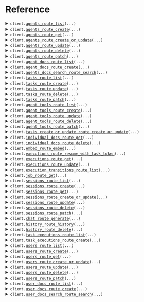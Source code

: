# Reference
<details><summary><code>client.<a href="src/julep/client.py">agents_route_list</a>(...)</code></summary>
<dl>
<dd>

#### 📝 Description

<dl>
<dd>

<dl>
<dd>

List Agents (paginated)
</dd>
</dl>
</dd>
</dl>

#### 🔌 Usage

<dl>
<dd>

<dl>
<dd>

```python
from julep.client import JulepApi

client = JulepApi(
    auth_key="YOUR_AUTH_KEY",
    api_key="YOUR_API_KEY",
)
client.agents_route_list(
    limit=1,
    offset=1,
    sort_by="created_at",
    direction="asc",
    metadata_filter="metadata_filter",
)

```
</dd>
</dl>
</dd>
</dl>

#### ⚙️ Parameters

<dl>
<dd>

<dl>
<dd>

**limit:** `CommonLimit` — Limit the number of items returned
    
</dd>
</dl>

<dl>
<dd>

**offset:** `CommonOffset` — Offset the items returned
    
</dd>
</dl>

<dl>
<dd>

**sort_by:** `AgentsRouteListRequestSortBy` — Sort by a field
    
</dd>
</dl>

<dl>
<dd>

**direction:** `AgentsRouteListRequestDirection` — Sort direction
    
</dd>
</dl>

<dl>
<dd>

**metadata_filter:** `str` — JSON string of object that should be used to filter objects by metadata
    
</dd>
</dl>

<dl>
<dd>

**request_options:** `typing.Optional[RequestOptions]` — Request-specific configuration.
    
</dd>
</dl>
</dd>
</dl>


</dd>
</dl>
</details>

<details><summary><code>client.<a href="src/julep/client.py">agents_route_create</a>(...)</code></summary>
<dl>
<dd>

#### 📝 Description

<dl>
<dd>

<dl>
<dd>

Create a new Agent
</dd>
</dl>
</dd>
</dl>

#### 🔌 Usage

<dl>
<dd>

<dl>
<dd>

```python
from julep.client import JulepApi

client = JulepApi(
    auth_key="YOUR_AUTH_KEY",
    api_key="YOUR_API_KEY",
)
client.agents_route_create(
    name="name",
    about="about",
    model="model",
    instructions="instructions",
)

```
</dd>
</dl>
</dd>
</dl>

#### ⚙️ Parameters

<dl>
<dd>

<dl>
<dd>

**name:** `CommonIdentifierSafeUnicode` — Name of the agent
    
</dd>
</dl>

<dl>
<dd>

**about:** `str` — About the agent
    
</dd>
</dl>

<dl>
<dd>

**model:** `str` — Model name to use (gpt-4-turbo, gemini-nano etc)
    
</dd>
</dl>

<dl>
<dd>

**instructions:** `AgentsCreateAgentRequestInstructions` — Instructions for the agent
    
</dd>
</dl>

<dl>
<dd>

**metadata:** `typing.Optional[typing.Dict[str, typing.Any]]` 
    
</dd>
</dl>

<dl>
<dd>

**default_settings:** `typing.Optional[AgentsCreateAgentRequestDefaultSettings]` — Default settings for all sessions created by this agent
    
</dd>
</dl>

<dl>
<dd>

**request_options:** `typing.Optional[RequestOptions]` — Request-specific configuration.
    
</dd>
</dl>
</dd>
</dl>


</dd>
</dl>
</details>

<details><summary><code>client.<a href="src/julep/client.py">agents_route_get</a>(...)</code></summary>
<dl>
<dd>

#### 📝 Description

<dl>
<dd>

<dl>
<dd>

Get an Agent by id
</dd>
</dl>
</dd>
</dl>

#### 🔌 Usage

<dl>
<dd>

<dl>
<dd>

```python
from julep.client import JulepApi

client = JulepApi(
    auth_key="YOUR_AUTH_KEY",
    api_key="YOUR_API_KEY",
)
client.agents_route_get(
    id="id",
)

```
</dd>
</dl>
</dd>
</dl>

#### ⚙️ Parameters

<dl>
<dd>

<dl>
<dd>

**id:** `CommonUuid` — ID of the resource
    
</dd>
</dl>

<dl>
<dd>

**request_options:** `typing.Optional[RequestOptions]` — Request-specific configuration.
    
</dd>
</dl>
</dd>
</dl>


</dd>
</dl>
</details>

<details><summary><code>client.<a href="src/julep/client.py">agents_route_create_or_update</a>(...)</code></summary>
<dl>
<dd>

#### 📝 Description

<dl>
<dd>

<dl>
<dd>

Create or update an Agent
</dd>
</dl>
</dd>
</dl>

#### 🔌 Usage

<dl>
<dd>

<dl>
<dd>

```python
from julep.client import JulepApi

client = JulepApi(
    auth_key="YOUR_AUTH_KEY",
    api_key="YOUR_API_KEY",
)
client.agents_route_create_or_update(
    id="id",
    name="name",
    about="about",
    model="model",
    instructions="instructions",
)

```
</dd>
</dl>
</dd>
</dl>

#### ⚙️ Parameters

<dl>
<dd>

<dl>
<dd>

**id:** `CommonUuid` 
    
</dd>
</dl>

<dl>
<dd>

**name:** `CommonIdentifierSafeUnicode` — Name of the agent
    
</dd>
</dl>

<dl>
<dd>

**about:** `str` — About the agent
    
</dd>
</dl>

<dl>
<dd>

**model:** `str` — Model name to use (gpt-4-turbo, gemini-nano etc)
    
</dd>
</dl>

<dl>
<dd>

**instructions:** `AgentsUpdateAgentRequestInstructions` — Instructions for the agent
    
</dd>
</dl>

<dl>
<dd>

**metadata:** `typing.Optional[typing.Dict[str, typing.Any]]` 
    
</dd>
</dl>

<dl>
<dd>

**default_settings:** `typing.Optional[AgentsUpdateAgentRequestDefaultSettings]` — Default settings for all sessions created by this agent
    
</dd>
</dl>

<dl>
<dd>

**request_options:** `typing.Optional[RequestOptions]` — Request-specific configuration.
    
</dd>
</dl>
</dd>
</dl>


</dd>
</dl>
</details>

<details><summary><code>client.<a href="src/julep/client.py">agents_route_update</a>(...)</code></summary>
<dl>
<dd>

#### 📝 Description

<dl>
<dd>

<dl>
<dd>

Update an existing Agent by id (overwrites existing values; use PATCH for merging instead)
</dd>
</dl>
</dd>
</dl>

#### 🔌 Usage

<dl>
<dd>

<dl>
<dd>

```python
from julep.client import JulepApi

client = JulepApi(
    auth_key="YOUR_AUTH_KEY",
    api_key="YOUR_API_KEY",
)
client.agents_route_update(
    id="id",
    name="name",
    about="about",
    model="model",
    instructions="instructions",
)

```
</dd>
</dl>
</dd>
</dl>

#### ⚙️ Parameters

<dl>
<dd>

<dl>
<dd>

**id:** `CommonUuid` — ID of the resource
    
</dd>
</dl>

<dl>
<dd>

**name:** `CommonIdentifierSafeUnicode` — Name of the agent
    
</dd>
</dl>

<dl>
<dd>

**about:** `str` — About the agent
    
</dd>
</dl>

<dl>
<dd>

**model:** `str` — Model name to use (gpt-4-turbo, gemini-nano etc)
    
</dd>
</dl>

<dl>
<dd>

**instructions:** `AgentsUpdateAgentRequestInstructions` — Instructions for the agent
    
</dd>
</dl>

<dl>
<dd>

**metadata:** `typing.Optional[typing.Dict[str, typing.Any]]` 
    
</dd>
</dl>

<dl>
<dd>

**default_settings:** `typing.Optional[AgentsUpdateAgentRequestDefaultSettings]` — Default settings for all sessions created by this agent
    
</dd>
</dl>

<dl>
<dd>

**request_options:** `typing.Optional[RequestOptions]` — Request-specific configuration.
    
</dd>
</dl>
</dd>
</dl>


</dd>
</dl>
</details>

<details><summary><code>client.<a href="src/julep/client.py">agents_route_delete</a>(...)</code></summary>
<dl>
<dd>

#### 📝 Description

<dl>
<dd>

<dl>
<dd>

Delete Agent by id
</dd>
</dl>
</dd>
</dl>

#### 🔌 Usage

<dl>
<dd>

<dl>
<dd>

```python
from julep.client import JulepApi

client = JulepApi(
    auth_key="YOUR_AUTH_KEY",
    api_key="YOUR_API_KEY",
)
client.agents_route_delete(
    id="id",
)

```
</dd>
</dl>
</dd>
</dl>

#### ⚙️ Parameters

<dl>
<dd>

<dl>
<dd>

**id:** `CommonUuid` — ID of the resource
    
</dd>
</dl>

<dl>
<dd>

**request_options:** `typing.Optional[RequestOptions]` — Request-specific configuration.
    
</dd>
</dl>
</dd>
</dl>


</dd>
</dl>
</details>

<details><summary><code>client.<a href="src/julep/client.py">agents_route_patch</a>(...)</code></summary>
<dl>
<dd>

#### 📝 Description

<dl>
<dd>

<dl>
<dd>

Update an existing Agent by id (merges with existing values)
</dd>
</dl>
</dd>
</dl>

#### 🔌 Usage

<dl>
<dd>

<dl>
<dd>

```python
from julep.client import JulepApi

client = JulepApi(
    auth_key="YOUR_AUTH_KEY",
    api_key="YOUR_API_KEY",
)
client.agents_route_patch(
    id="id",
)

```
</dd>
</dl>
</dd>
</dl>

#### ⚙️ Parameters

<dl>
<dd>

<dl>
<dd>

**id:** `CommonUuid` — ID of the resource
    
</dd>
</dl>

<dl>
<dd>

**metadata:** `typing.Optional[typing.Dict[str, typing.Any]]` 
    
</dd>
</dl>

<dl>
<dd>

**name:** `typing.Optional[CommonIdentifierSafeUnicode]` — Name of the agent
    
</dd>
</dl>

<dl>
<dd>

**about:** `typing.Optional[str]` — About the agent
    
</dd>
</dl>

<dl>
<dd>

**model:** `typing.Optional[str]` — Model name to use (gpt-4-turbo, gemini-nano etc)
    
</dd>
</dl>

<dl>
<dd>

**instructions:** `typing.Optional[AgentsPatchAgentRequestInstructions]` — Instructions for the agent
    
</dd>
</dl>

<dl>
<dd>

**default_settings:** `typing.Optional[AgentsPatchAgentRequestDefaultSettings]` — Default settings for all sessions created by this agent
    
</dd>
</dl>

<dl>
<dd>

**request_options:** `typing.Optional[RequestOptions]` — Request-specific configuration.
    
</dd>
</dl>
</dd>
</dl>


</dd>
</dl>
</details>

<details><summary><code>client.<a href="src/julep/client.py">agent_docs_route_list</a>(...)</code></summary>
<dl>
<dd>

#### 📝 Description

<dl>
<dd>

<dl>
<dd>

List Docs owned by an Agent
</dd>
</dl>
</dd>
</dl>

#### 🔌 Usage

<dl>
<dd>

<dl>
<dd>

```python
from julep.client import JulepApi

client = JulepApi(
    auth_key="YOUR_AUTH_KEY",
    api_key="YOUR_API_KEY",
)
client.agent_docs_route_list(
    id="id",
    limit=1,
    offset=1,
    sort_by="created_at",
    direction="asc",
    metadata_filter="metadata_filter",
)

```
</dd>
</dl>
</dd>
</dl>

#### ⚙️ Parameters

<dl>
<dd>

<dl>
<dd>

**id:** `CommonUuid` — ID of parent
    
</dd>
</dl>

<dl>
<dd>

**limit:** `CommonLimit` — Limit the number of items returned
    
</dd>
</dl>

<dl>
<dd>

**offset:** `CommonOffset` — Offset the items returned
    
</dd>
</dl>

<dl>
<dd>

**sort_by:** `AgentDocsRouteListRequestSortBy` — Sort by a field
    
</dd>
</dl>

<dl>
<dd>

**direction:** `AgentDocsRouteListRequestDirection` — Sort direction
    
</dd>
</dl>

<dl>
<dd>

**metadata_filter:** `str` — JSON string of object that should be used to filter objects by metadata
    
</dd>
</dl>

<dl>
<dd>

**request_options:** `typing.Optional[RequestOptions]` — Request-specific configuration.
    
</dd>
</dl>
</dd>
</dl>


</dd>
</dl>
</details>

<details><summary><code>client.<a href="src/julep/client.py">agent_docs_route_create</a>(...)</code></summary>
<dl>
<dd>

#### 📝 Description

<dl>
<dd>

<dl>
<dd>

Create a Doc for this Agent
</dd>
</dl>
</dd>
</dl>

#### 🔌 Usage

<dl>
<dd>

<dl>
<dd>

```python
from julep.client import JulepApi

client = JulepApi(
    auth_key="YOUR_AUTH_KEY",
    api_key="YOUR_API_KEY",
)
client.agent_docs_route_create(
    id="id",
    title="title",
    content="content",
)

```
</dd>
</dl>
</dd>
</dl>

#### ⚙️ Parameters

<dl>
<dd>

<dl>
<dd>

**id:** `CommonUuid` — ID of parent resource
    
</dd>
</dl>

<dl>
<dd>

**title:** `CommonIdentifierSafeUnicode` — Title describing what this document contains
    
</dd>
</dl>

<dl>
<dd>

**content:** `DocsCreateDocRequestContent` — Contents of the document
    
</dd>
</dl>

<dl>
<dd>

**metadata:** `typing.Optional[typing.Dict[str, typing.Any]]` 
    
</dd>
</dl>

<dl>
<dd>

**request_options:** `typing.Optional[RequestOptions]` — Request-specific configuration.
    
</dd>
</dl>
</dd>
</dl>


</dd>
</dl>
</details>

<details><summary><code>client.<a href="src/julep/client.py">agents_docs_search_route_search</a>(...)</code></summary>
<dl>
<dd>

#### 📝 Description

<dl>
<dd>

<dl>
<dd>

Search Docs owned by an Agent
</dd>
</dl>
</dd>
</dl>

#### 🔌 Usage

<dl>
<dd>

<dl>
<dd>

```python
from julep import DocsVectorDocSearchRequest
from julep.client import JulepApi

client = JulepApi(
    auth_key="YOUR_AUTH_KEY",
    api_key="YOUR_API_KEY",
)
client.agents_docs_search_route_search(
    id="id",
    body=DocsVectorDocSearchRequest(
        limit=1,
        confidence=1.1,
        vector=[1.1],
    ),
)

```
</dd>
</dl>
</dd>
</dl>

#### ⚙️ Parameters

<dl>
<dd>

<dl>
<dd>

**id:** `CommonUuid` — ID of the parent
    
</dd>
</dl>

<dl>
<dd>

**body:** `AgentsDocsSearchRouteSearchRequestBody` 
    
</dd>
</dl>

<dl>
<dd>

**request_options:** `typing.Optional[RequestOptions]` — Request-specific configuration.
    
</dd>
</dl>
</dd>
</dl>


</dd>
</dl>
</details>

<details><summary><code>client.<a href="src/julep/client.py">tasks_route_list</a>(...)</code></summary>
<dl>
<dd>

#### 📝 Description

<dl>
<dd>

<dl>
<dd>

List tasks (paginated)
</dd>
</dl>
</dd>
</dl>

#### 🔌 Usage

<dl>
<dd>

<dl>
<dd>

```python
from julep.client import JulepApi

client = JulepApi(
    auth_key="YOUR_AUTH_KEY",
    api_key="YOUR_API_KEY",
)
client.tasks_route_list(
    id="id",
    limit=1,
    offset=1,
    sort_by="created_at",
    direction="asc",
    metadata_filter="metadata_filter",
)

```
</dd>
</dl>
</dd>
</dl>

#### ⚙️ Parameters

<dl>
<dd>

<dl>
<dd>

**id:** `CommonUuid` — ID of parent
    
</dd>
</dl>

<dl>
<dd>

**limit:** `CommonLimit` — Limit the number of items returned
    
</dd>
</dl>

<dl>
<dd>

**offset:** `CommonOffset` — Offset the items returned
    
</dd>
</dl>

<dl>
<dd>

**sort_by:** `TasksRouteListRequestSortBy` — Sort by a field
    
</dd>
</dl>

<dl>
<dd>

**direction:** `TasksRouteListRequestDirection` — Sort direction
    
</dd>
</dl>

<dl>
<dd>

**metadata_filter:** `str` — JSON string of object that should be used to filter objects by metadata
    
</dd>
</dl>

<dl>
<dd>

**request_options:** `typing.Optional[RequestOptions]` — Request-specific configuration.
    
</dd>
</dl>
</dd>
</dl>


</dd>
</dl>
</details>

<details><summary><code>client.<a href="src/julep/client.py">tasks_route_create</a>(...)</code></summary>
<dl>
<dd>

#### 📝 Description

<dl>
<dd>

<dl>
<dd>

Create a new task
</dd>
</dl>
</dd>
</dl>

#### 🔌 Usage

<dl>
<dd>

<dl>
<dd>

```python
from julep import TasksTaskTool
from julep.client import JulepApi

client = JulepApi(
    auth_key="YOUR_AUTH_KEY",
    api_key="YOUR_API_KEY",
)
client.tasks_route_create(
    id="id",
    name="name",
    description="description",
    main=[],
    tools=[
        TasksTaskTool(
            type="function",
            name="name",
        )
    ],
    inherit_tools=True,
)

```
</dd>
</dl>
</dd>
</dl>

#### ⚙️ Parameters

<dl>
<dd>

<dl>
<dd>

**id:** `CommonUuid` — ID of parent resource
    
</dd>
</dl>

<dl>
<dd>

**name:** `str` 
    
</dd>
</dl>

<dl>
<dd>

**description:** `str` 
    
</dd>
</dl>

<dl>
<dd>

**main:** `typing.Sequence[TasksCreateTaskRequestMainItem]` — The entrypoint of the task.
    
</dd>
</dl>

<dl>
<dd>

**tools:** `typing.Sequence[TasksTaskTool]` — Tools defined specifically for this task not included in the Agent itself.
    
</dd>
</dl>

<dl>
<dd>

**inherit_tools:** `bool` — Whether to inherit tools from the parent agent or not. Defaults to true.
    
</dd>
</dl>

<dl>
<dd>

**input_schema:** `typing.Optional[typing.Dict[str, typing.Any]]` — The schema for the input to the task. `null` means all inputs are valid.
    
</dd>
</dl>

<dl>
<dd>

**metadata:** `typing.Optional[typing.Dict[str, typing.Any]]` 
    
</dd>
</dl>

<dl>
<dd>

**request_options:** `typing.Optional[RequestOptions]` — Request-specific configuration.
    
</dd>
</dl>
</dd>
</dl>


</dd>
</dl>
</details>

<details><summary><code>client.<a href="src/julep/client.py">tasks_route_update</a>(...)</code></summary>
<dl>
<dd>

#### 📝 Description

<dl>
<dd>

<dl>
<dd>

Update an existing task (overwrite existing values)
</dd>
</dl>
</dd>
</dl>

#### 🔌 Usage

<dl>
<dd>

<dl>
<dd>

```python
from julep import TasksTaskTool
from julep.client import JulepApi

client = JulepApi(
    auth_key="YOUR_AUTH_KEY",
    api_key="YOUR_API_KEY",
)
client.tasks_route_update(
    id="id",
    child_id="child_id",
    description="description",
    main=[],
    tools=[
        TasksTaskTool(
            type="function",
            name="name",
        )
    ],
    inherit_tools=True,
)

```
</dd>
</dl>
</dd>
</dl>

#### ⚙️ Parameters

<dl>
<dd>

<dl>
<dd>

**id:** `CommonUuid` — ID of parent resource
    
</dd>
</dl>

<dl>
<dd>

**child_id:** `CommonUuid` — ID of the resource to be updated
    
</dd>
</dl>

<dl>
<dd>

**description:** `str` 
    
</dd>
</dl>

<dl>
<dd>

**main:** `typing.Sequence[TasksUpdateTaskRequestMainItem]` — The entrypoint of the task.
    
</dd>
</dl>

<dl>
<dd>

**tools:** `typing.Sequence[TasksTaskTool]` — Tools defined specifically for this task not included in the Agent itself.
    
</dd>
</dl>

<dl>
<dd>

**inherit_tools:** `bool` — Whether to inherit tools from the parent agent or not. Defaults to true.
    
</dd>
</dl>

<dl>
<dd>

**input_schema:** `typing.Optional[typing.Dict[str, typing.Any]]` — The schema for the input to the task. `null` means all inputs are valid.
    
</dd>
</dl>

<dl>
<dd>

**metadata:** `typing.Optional[typing.Dict[str, typing.Any]]` 
    
</dd>
</dl>

<dl>
<dd>

**request_options:** `typing.Optional[RequestOptions]` — Request-specific configuration.
    
</dd>
</dl>
</dd>
</dl>


</dd>
</dl>
</details>

<details><summary><code>client.<a href="src/julep/client.py">tasks_route_delete</a>(...)</code></summary>
<dl>
<dd>

#### 📝 Description

<dl>
<dd>

<dl>
<dd>

Delete a task by its id
</dd>
</dl>
</dd>
</dl>

#### 🔌 Usage

<dl>
<dd>

<dl>
<dd>

```python
from julep.client import JulepApi

client = JulepApi(
    auth_key="YOUR_AUTH_KEY",
    api_key="YOUR_API_KEY",
)
client.tasks_route_delete(
    id="id",
    child_id="child_id",
)

```
</dd>
</dl>
</dd>
</dl>

#### ⚙️ Parameters

<dl>
<dd>

<dl>
<dd>

**id:** `CommonUuid` — ID of parent resource
    
</dd>
</dl>

<dl>
<dd>

**child_id:** `CommonUuid` — ID of the resource to be deleted
    
</dd>
</dl>

<dl>
<dd>

**request_options:** `typing.Optional[RequestOptions]` — Request-specific configuration.
    
</dd>
</dl>
</dd>
</dl>


</dd>
</dl>
</details>

<details><summary><code>client.<a href="src/julep/client.py">tasks_route_patch</a>(...)</code></summary>
<dl>
<dd>

#### 📝 Description

<dl>
<dd>

<dl>
<dd>

Update an existing task (merges with existing values)
</dd>
</dl>
</dd>
</dl>

#### 🔌 Usage

<dl>
<dd>

<dl>
<dd>

```python
from julep.client import JulepApi

client = JulepApi(
    auth_key="YOUR_AUTH_KEY",
    api_key="YOUR_API_KEY",
)
client.tasks_route_patch(
    id="id",
    child_id="child_id",
)

```
</dd>
</dl>
</dd>
</dl>

#### ⚙️ Parameters

<dl>
<dd>

<dl>
<dd>

**id:** `CommonUuid` — ID of parent resource
    
</dd>
</dl>

<dl>
<dd>

**child_id:** `CommonUuid` — ID of the resource to be patched
    
</dd>
</dl>

<dl>
<dd>

**description:** `typing.Optional[str]` 
    
</dd>
</dl>

<dl>
<dd>

**main:** `typing.Optional[typing.Sequence[TasksPatchTaskRequestMainItem]]` — The entrypoint of the task.
    
</dd>
</dl>

<dl>
<dd>

**input_schema:** `typing.Optional[typing.Dict[str, typing.Any]]` — The schema for the input to the task. `null` means all inputs are valid.
    
</dd>
</dl>

<dl>
<dd>

**tools:** `typing.Optional[typing.Sequence[TasksTaskTool]]` — Tools defined specifically for this task not included in the Agent itself.
    
</dd>
</dl>

<dl>
<dd>

**inherit_tools:** `typing.Optional[bool]` — Whether to inherit tools from the parent agent or not. Defaults to true.
    
</dd>
</dl>

<dl>
<dd>

**metadata:** `typing.Optional[typing.Dict[str, typing.Any]]` 
    
</dd>
</dl>

<dl>
<dd>

**request_options:** `typing.Optional[RequestOptions]` — Request-specific configuration.
    
</dd>
</dl>
</dd>
</dl>


</dd>
</dl>
</details>

<details><summary><code>client.<a href="src/julep/client.py">agent_tools_route_list</a>(...)</code></summary>
<dl>
<dd>

#### 📝 Description

<dl>
<dd>

<dl>
<dd>

List tools of the given agent
</dd>
</dl>
</dd>
</dl>

#### 🔌 Usage

<dl>
<dd>

<dl>
<dd>

```python
from julep.client import JulepApi

client = JulepApi(
    auth_key="YOUR_AUTH_KEY",
    api_key="YOUR_API_KEY",
)
client.agent_tools_route_list(
    id="id",
    limit=1,
    offset=1,
    sort_by="created_at",
    direction="asc",
    metadata_filter="metadata_filter",
)

```
</dd>
</dl>
</dd>
</dl>

#### ⚙️ Parameters

<dl>
<dd>

<dl>
<dd>

**id:** `CommonUuid` — ID of parent
    
</dd>
</dl>

<dl>
<dd>

**limit:** `CommonLimit` — Limit the number of items returned
    
</dd>
</dl>

<dl>
<dd>

**offset:** `CommonOffset` — Offset the items returned
    
</dd>
</dl>

<dl>
<dd>

**sort_by:** `AgentToolsRouteListRequestSortBy` — Sort by a field
    
</dd>
</dl>

<dl>
<dd>

**direction:** `AgentToolsRouteListRequestDirection` — Sort direction
    
</dd>
</dl>

<dl>
<dd>

**metadata_filter:** `str` — JSON string of object that should be used to filter objects by metadata
    
</dd>
</dl>

<dl>
<dd>

**request_options:** `typing.Optional[RequestOptions]` — Request-specific configuration.
    
</dd>
</dl>
</dd>
</dl>


</dd>
</dl>
</details>

<details><summary><code>client.<a href="src/julep/client.py">agent_tools_route_create</a>(...)</code></summary>
<dl>
<dd>

#### 📝 Description

<dl>
<dd>

<dl>
<dd>

Create a new tool for this agent
</dd>
</dl>
</dd>
</dl>

#### 🔌 Usage

<dl>
<dd>

<dl>
<dd>

```python
from julep.client import JulepApi

client = JulepApi(
    auth_key="YOUR_AUTH_KEY",
    api_key="YOUR_API_KEY",
)
client.agent_tools_route_create(
    id="id",
    name="name",
    about="about",
    model="model",
    instructions="instructions",
)

```
</dd>
</dl>
</dd>
</dl>

#### ⚙️ Parameters

<dl>
<dd>

<dl>
<dd>

**id:** `CommonUuid` — ID of parent resource
    
</dd>
</dl>

<dl>
<dd>

**name:** `CommonIdentifierSafeUnicode` — Name of the agent
    
</dd>
</dl>

<dl>
<dd>

**about:** `str` — About the agent
    
</dd>
</dl>

<dl>
<dd>

**model:** `str` — Model name to use (gpt-4-turbo, gemini-nano etc)
    
</dd>
</dl>

<dl>
<dd>

**instructions:** `AgentsCreateAgentRequestInstructions` — Instructions for the agent
    
</dd>
</dl>

<dl>
<dd>

**metadata:** `typing.Optional[typing.Dict[str, typing.Any]]` 
    
</dd>
</dl>

<dl>
<dd>

**default_settings:** `typing.Optional[AgentsCreateAgentRequestDefaultSettings]` — Default settings for all sessions created by this agent
    
</dd>
</dl>

<dl>
<dd>

**request_options:** `typing.Optional[RequestOptions]` — Request-specific configuration.
    
</dd>
</dl>
</dd>
</dl>


</dd>
</dl>
</details>

<details><summary><code>client.<a href="src/julep/client.py">agent_tools_route_update</a>(...)</code></summary>
<dl>
<dd>

#### 📝 Description

<dl>
<dd>

<dl>
<dd>

Update an existing tool (overwrite existing values)
</dd>
</dl>
</dd>
</dl>

#### 🔌 Usage

<dl>
<dd>

<dl>
<dd>

```python
from julep.client import JulepApi

client = JulepApi(
    auth_key="YOUR_AUTH_KEY",
    api_key="YOUR_API_KEY",
)
client.agent_tools_route_update(
    id="id",
    child_id="child_id",
    type="function",
    name="name",
)

```
</dd>
</dl>
</dd>
</dl>

#### ⚙️ Parameters

<dl>
<dd>

<dl>
<dd>

**id:** `CommonUuid` — ID of parent resource
    
</dd>
</dl>

<dl>
<dd>

**child_id:** `CommonUuid` — ID of the resource to be updated
    
</dd>
</dl>

<dl>
<dd>

**type:** `ToolsToolType` — Whether this tool is a `function`, `api_call`, `system` etc. (Only `function` tool supported right now)
    
</dd>
</dl>

<dl>
<dd>

**name:** `CommonValidPythonIdentifier` — Name of the tool (must be unique for this agent and a valid python identifier string )
    
</dd>
</dl>

<dl>
<dd>

**function:** `typing.Optional[ToolsFunctionDef]` 
    
</dd>
</dl>

<dl>
<dd>

**integration:** `typing.Optional[typing.Any]` 
    
</dd>
</dl>

<dl>
<dd>

**system:** `typing.Optional[typing.Any]` 
    
</dd>
</dl>

<dl>
<dd>

**api_call:** `typing.Optional[typing.Any]` 
    
</dd>
</dl>

<dl>
<dd>

**request_options:** `typing.Optional[RequestOptions]` — Request-specific configuration.
    
</dd>
</dl>
</dd>
</dl>


</dd>
</dl>
</details>

<details><summary><code>client.<a href="src/julep/client.py">agent_tools_route_delete</a>(...)</code></summary>
<dl>
<dd>

#### 📝 Description

<dl>
<dd>

<dl>
<dd>

Delete an existing tool by id
</dd>
</dl>
</dd>
</dl>

#### 🔌 Usage

<dl>
<dd>

<dl>
<dd>

```python
from julep.client import JulepApi

client = JulepApi(
    auth_key="YOUR_AUTH_KEY",
    api_key="YOUR_API_KEY",
)
client.agent_tools_route_delete(
    id="id",
    child_id="child_id",
)

```
</dd>
</dl>
</dd>
</dl>

#### ⚙️ Parameters

<dl>
<dd>

<dl>
<dd>

**id:** `CommonUuid` — ID of parent resource
    
</dd>
</dl>

<dl>
<dd>

**child_id:** `CommonUuid` — ID of the resource to be deleted
    
</dd>
</dl>

<dl>
<dd>

**request_options:** `typing.Optional[RequestOptions]` — Request-specific configuration.
    
</dd>
</dl>
</dd>
</dl>


</dd>
</dl>
</details>

<details><summary><code>client.<a href="src/julep/client.py">agent_tools_route_patch</a>(...)</code></summary>
<dl>
<dd>

#### 📝 Description

<dl>
<dd>

<dl>
<dd>

Update an existing tool (merges with existing values)
</dd>
</dl>
</dd>
</dl>

#### 🔌 Usage

<dl>
<dd>

<dl>
<dd>

```python
from julep.client import JulepApi

client = JulepApi(
    auth_key="YOUR_AUTH_KEY",
    api_key="YOUR_API_KEY",
)
client.agent_tools_route_patch(
    id="id",
    child_id="child_id",
)

```
</dd>
</dl>
</dd>
</dl>

#### ⚙️ Parameters

<dl>
<dd>

<dl>
<dd>

**id:** `CommonUuid` — ID of parent resource
    
</dd>
</dl>

<dl>
<dd>

**child_id:** `CommonUuid` — ID of the resource to be patched
    
</dd>
</dl>

<dl>
<dd>

**type:** `typing.Optional[ToolsToolType]` — Whether this tool is a `function`, `api_call`, `system` etc. (Only `function` tool supported right now)
    
</dd>
</dl>

<dl>
<dd>

**name:** `typing.Optional[CommonValidPythonIdentifier]` — Name of the tool (must be unique for this agent and a valid python identifier string )
    
</dd>
</dl>

<dl>
<dd>

**function:** `typing.Optional[ToolsFunctionDefUpdate]` 
    
</dd>
</dl>

<dl>
<dd>

**integration:** `typing.Optional[typing.Any]` 
    
</dd>
</dl>

<dl>
<dd>

**system:** `typing.Optional[typing.Any]` 
    
</dd>
</dl>

<dl>
<dd>

**api_call:** `typing.Optional[typing.Any]` 
    
</dd>
</dl>

<dl>
<dd>

**request_options:** `typing.Optional[RequestOptions]` — Request-specific configuration.
    
</dd>
</dl>
</dd>
</dl>


</dd>
</dl>
</details>

<details><summary><code>client.<a href="src/julep/client.py">tasks_create_or_update_route_create_or_update</a>(...)</code></summary>
<dl>
<dd>

#### 📝 Description

<dl>
<dd>

<dl>
<dd>

Create or update a task
</dd>
</dl>
</dd>
</dl>

#### 🔌 Usage

<dl>
<dd>

<dl>
<dd>

```python
from julep import TasksTaskTool
from julep.client import JulepApi

client = JulepApi(
    auth_key="YOUR_AUTH_KEY",
    api_key="YOUR_API_KEY",
)
client.tasks_create_or_update_route_create_or_update(
    parent_id="parent_id",
    id="id",
    name="name",
    description="description",
    main=[],
    tools=[
        TasksTaskTool(
            type="function",
            name="name",
        )
    ],
    inherit_tools=True,
)

```
</dd>
</dl>
</dd>
</dl>

#### ⚙️ Parameters

<dl>
<dd>

<dl>
<dd>

**parent_id:** `CommonUuid` — ID of parent resource
    
</dd>
</dl>

<dl>
<dd>

**id:** `CommonUuid` 
    
</dd>
</dl>

<dl>
<dd>

**name:** `str` 
    
</dd>
</dl>

<dl>
<dd>

**description:** `str` 
    
</dd>
</dl>

<dl>
<dd>

**main:** `typing.Sequence[TasksCreateTaskRequestMainItem]` — The entrypoint of the task.
    
</dd>
</dl>

<dl>
<dd>

**tools:** `typing.Sequence[TasksTaskTool]` — Tools defined specifically for this task not included in the Agent itself.
    
</dd>
</dl>

<dl>
<dd>

**inherit_tools:** `bool` — Whether to inherit tools from the parent agent or not. Defaults to true.
    
</dd>
</dl>

<dl>
<dd>

**input_schema:** `typing.Optional[typing.Dict[str, typing.Any]]` — The schema for the input to the task. `null` means all inputs are valid.
    
</dd>
</dl>

<dl>
<dd>

**metadata:** `typing.Optional[typing.Dict[str, typing.Any]]` 
    
</dd>
</dl>

<dl>
<dd>

**request_options:** `typing.Optional[RequestOptions]` — Request-specific configuration.
    
</dd>
</dl>
</dd>
</dl>


</dd>
</dl>
</details>

<details><summary><code>client.<a href="src/julep/client.py">individual_docs_route_get</a>(...)</code></summary>
<dl>
<dd>

#### 📝 Description

<dl>
<dd>

<dl>
<dd>

Get Doc by id
</dd>
</dl>
</dd>
</dl>

#### 🔌 Usage

<dl>
<dd>

<dl>
<dd>

```python
from julep.client import JulepApi

client = JulepApi(
    auth_key="YOUR_AUTH_KEY",
    api_key="YOUR_API_KEY",
)
client.individual_docs_route_get(
    id="id",
)

```
</dd>
</dl>
</dd>
</dl>

#### ⚙️ Parameters

<dl>
<dd>

<dl>
<dd>

**id:** `CommonUuid` — ID of the resource
    
</dd>
</dl>

<dl>
<dd>

**request_options:** `typing.Optional[RequestOptions]` — Request-specific configuration.
    
</dd>
</dl>
</dd>
</dl>


</dd>
</dl>
</details>

<details><summary><code>client.<a href="src/julep/client.py">individual_docs_route_delete</a>(...)</code></summary>
<dl>
<dd>

#### 📝 Description

<dl>
<dd>

<dl>
<dd>

Delete an existing Doc by id
</dd>
</dl>
</dd>
</dl>

#### 🔌 Usage

<dl>
<dd>

<dl>
<dd>

```python
from julep.client import JulepApi

client = JulepApi(
    auth_key="YOUR_AUTH_KEY",
    api_key="YOUR_API_KEY",
)
client.individual_docs_route_delete(
    id="id",
)

```
</dd>
</dl>
</dd>
</dl>

#### ⚙️ Parameters

<dl>
<dd>

<dl>
<dd>

**id:** `CommonUuid` — ID of the resource
    
</dd>
</dl>

<dl>
<dd>

**request_options:** `typing.Optional[RequestOptions]` — Request-specific configuration.
    
</dd>
</dl>
</dd>
</dl>


</dd>
</dl>
</details>

<details><summary><code>client.<a href="src/julep/client.py">embed_route_embed</a>(...)</code></summary>
<dl>
<dd>

#### 📝 Description

<dl>
<dd>

<dl>
<dd>

Embed a query for search
</dd>
</dl>
</dd>
</dl>

#### 🔌 Usage

<dl>
<dd>

<dl>
<dd>

```python
from julep import DocsEmbedQueryRequest
from julep.client import JulepApi

client = JulepApi(
    auth_key="YOUR_AUTH_KEY",
    api_key="YOUR_API_KEY",
)
client.embed_route_embed(
    body=DocsEmbedQueryRequest(
        text="text",
    ),
)

```
</dd>
</dl>
</dd>
</dl>

#### ⚙️ Parameters

<dl>
<dd>

<dl>
<dd>

**body:** `DocsEmbedQueryRequest` 
    
</dd>
</dl>

<dl>
<dd>

**request_options:** `typing.Optional[RequestOptions]` — Request-specific configuration.
    
</dd>
</dl>
</dd>
</dl>


</dd>
</dl>
</details>

<details><summary><code>client.<a href="src/julep/client.py">executions_route_resume_with_task_token</a>(...)</code></summary>
<dl>
<dd>

#### 📝 Description

<dl>
<dd>

<dl>
<dd>

Resume an execution with a task token
</dd>
</dl>
</dd>
</dl>

#### 🔌 Usage

<dl>
<dd>

<dl>
<dd>

```python
from julep.client import JulepApi

client = JulepApi(
    auth_key="YOUR_AUTH_KEY",
    api_key="YOUR_API_KEY",
)
client.executions_route_resume_with_task_token(
    task_token="task_token",
)

```
</dd>
</dl>
</dd>
</dl>

#### ⚙️ Parameters

<dl>
<dd>

<dl>
<dd>

**task_token:** `str` — A Task Token is a unique identifier for a specific Task Execution.
    
</dd>
</dl>

<dl>
<dd>

**input:** `typing.Optional[typing.Dict[str, typing.Any]]` — The input to resume the execution with
    
</dd>
</dl>

<dl>
<dd>

**request_options:** `typing.Optional[RequestOptions]` — Request-specific configuration.
    
</dd>
</dl>
</dd>
</dl>


</dd>
</dl>
</details>

<details><summary><code>client.<a href="src/julep/client.py">executions_route_get</a>(...)</code></summary>
<dl>
<dd>

#### 📝 Description

<dl>
<dd>

<dl>
<dd>

Get an Execution by id
</dd>
</dl>
</dd>
</dl>

#### 🔌 Usage

<dl>
<dd>

<dl>
<dd>

```python
from julep.client import JulepApi

client = JulepApi(
    auth_key="YOUR_AUTH_KEY",
    api_key="YOUR_API_KEY",
)
client.executions_route_get(
    id="id",
)

```
</dd>
</dl>
</dd>
</dl>

#### ⚙️ Parameters

<dl>
<dd>

<dl>
<dd>

**id:** `CommonUuid` — ID of the resource
    
</dd>
</dl>

<dl>
<dd>

**request_options:** `typing.Optional[RequestOptions]` — Request-specific configuration.
    
</dd>
</dl>
</dd>
</dl>


</dd>
</dl>
</details>

<details><summary><code>client.<a href="src/julep/client.py">executions_route_update</a>(...)</code></summary>
<dl>
<dd>

#### 📝 Description

<dl>
<dd>

<dl>
<dd>

Update an existing Execution
</dd>
</dl>
</dd>
</dl>

#### 🔌 Usage

<dl>
<dd>

<dl>
<dd>

```python
from julep import ExecutionsUpdateExecutionRequest_Cancelled
from julep.client import JulepApi

client = JulepApi(
    auth_key="YOUR_AUTH_KEY",
    api_key="YOUR_API_KEY",
)
client.executions_route_update(
    id="string",
    request=ExecutionsUpdateExecutionRequest_Cancelled(
        reason="string",
    ),
)

```
</dd>
</dl>
</dd>
</dl>

#### ⚙️ Parameters

<dl>
<dd>

<dl>
<dd>

**id:** `CommonUuid` — ID of the resource
    
</dd>
</dl>

<dl>
<dd>

**request:** `ExecutionsUpdateExecutionRequest` 
    
</dd>
</dl>

<dl>
<dd>

**request_options:** `typing.Optional[RequestOptions]` — Request-specific configuration.
    
</dd>
</dl>
</dd>
</dl>


</dd>
</dl>
</details>

<details><summary><code>client.<a href="src/julep/client.py">execution_transitions_route_list</a>(...)</code></summary>
<dl>
<dd>

#### 📝 Description

<dl>
<dd>

<dl>
<dd>

List the Transitions of an Execution by id
</dd>
</dl>
</dd>
</dl>

#### 🔌 Usage

<dl>
<dd>

<dl>
<dd>

```python
from julep.client import JulepApi

client = JulepApi(
    auth_key="YOUR_AUTH_KEY",
    api_key="YOUR_API_KEY",
)
client.execution_transitions_route_list(
    id="id",
    limit=1,
    offset=1,
    sort_by="created_at",
    direction="asc",
    metadata_filter="metadata_filter",
)

```
</dd>
</dl>
</dd>
</dl>

#### ⚙️ Parameters

<dl>
<dd>

<dl>
<dd>

**id:** `CommonUuid` — ID of parent
    
</dd>
</dl>

<dl>
<dd>

**limit:** `CommonLimit` — Limit the number of items returned
    
</dd>
</dl>

<dl>
<dd>

**offset:** `CommonOffset` — Offset the items returned
    
</dd>
</dl>

<dl>
<dd>

**sort_by:** `ExecutionTransitionsRouteListRequestSortBy` — Sort by a field
    
</dd>
</dl>

<dl>
<dd>

**direction:** `ExecutionTransitionsRouteListRequestDirection` — Sort direction
    
</dd>
</dl>

<dl>
<dd>

**metadata_filter:** `str` — JSON string of object that should be used to filter objects by metadata
    
</dd>
</dl>

<dl>
<dd>

**request_options:** `typing.Optional[RequestOptions]` — Request-specific configuration.
    
</dd>
</dl>
</dd>
</dl>


</dd>
</dl>
</details>

<details><summary><code>client.<a href="src/julep/client.py">job_route_get</a>(...)</code></summary>
<dl>
<dd>

#### 📝 Description

<dl>
<dd>

<dl>
<dd>

Get the status of an existing Job by its id
</dd>
</dl>
</dd>
</dl>

#### 🔌 Usage

<dl>
<dd>

<dl>
<dd>

```python
from julep.client import JulepApi

client = JulepApi(
    auth_key="YOUR_AUTH_KEY",
    api_key="YOUR_API_KEY",
)
client.job_route_get(
    id="id",
)

```
</dd>
</dl>
</dd>
</dl>

#### ⚙️ Parameters

<dl>
<dd>

<dl>
<dd>

**id:** `CommonUuid` — ID of the resource
    
</dd>
</dl>

<dl>
<dd>

**request_options:** `typing.Optional[RequestOptions]` — Request-specific configuration.
    
</dd>
</dl>
</dd>
</dl>


</dd>
</dl>
</details>

<details><summary><code>client.<a href="src/julep/client.py">sessions_route_list</a>(...)</code></summary>
<dl>
<dd>

#### 📝 Description

<dl>
<dd>

<dl>
<dd>

List sessions (paginated)
</dd>
</dl>
</dd>
</dl>

#### 🔌 Usage

<dl>
<dd>

<dl>
<dd>

```python
from julep.client import JulepApi

client = JulepApi(
    auth_key="YOUR_AUTH_KEY",
    api_key="YOUR_API_KEY",
)
client.sessions_route_list(
    limit=1,
    offset=1,
    sort_by="created_at",
    direction="asc",
    metadata_filter="metadata_filter",
)

```
</dd>
</dl>
</dd>
</dl>

#### ⚙️ Parameters

<dl>
<dd>

<dl>
<dd>

**limit:** `CommonLimit` — Limit the number of items returned
    
</dd>
</dl>

<dl>
<dd>

**offset:** `CommonOffset` — Offset the items returned
    
</dd>
</dl>

<dl>
<dd>

**sort_by:** `SessionsRouteListRequestSortBy` — Sort by a field
    
</dd>
</dl>

<dl>
<dd>

**direction:** `SessionsRouteListRequestDirection` — Sort direction
    
</dd>
</dl>

<dl>
<dd>

**metadata_filter:** `str` — JSON string of object that should be used to filter objects by metadata
    
</dd>
</dl>

<dl>
<dd>

**request_options:** `typing.Optional[RequestOptions]` — Request-specific configuration.
    
</dd>
</dl>
</dd>
</dl>


</dd>
</dl>
</details>

<details><summary><code>client.<a href="src/julep/client.py">sessions_route_create</a>(...)</code></summary>
<dl>
<dd>

#### 📝 Description

<dl>
<dd>

<dl>
<dd>

Create a new session
</dd>
</dl>
</dd>
</dl>

#### 🔌 Usage

<dl>
<dd>

<dl>
<dd>

```python
from julep.client import JulepApi

client = JulepApi(
    auth_key="YOUR_AUTH_KEY",
    api_key="YOUR_API_KEY",
)
client.sessions_route_create(
    situation="situation",
    render_templates=True,
)

```
</dd>
</dl>
</dd>
</dl>

#### ⚙️ Parameters

<dl>
<dd>

<dl>
<dd>

**situation:** `str` — A specific situation that sets the background for this session
    
</dd>
</dl>

<dl>
<dd>

**render_templates:** `bool` — Render system and assistant message content as jinja templates
    
</dd>
</dl>

<dl>
<dd>

**user:** `typing.Optional[CommonUuid]` — User ID of user associated with this session
    
</dd>
</dl>

<dl>
<dd>

**users:** `typing.Optional[typing.Sequence[CommonUuid]]` 
    
</dd>
</dl>

<dl>
<dd>

**agent:** `typing.Optional[CommonUuid]` — Agent ID of agent associated with this session
    
</dd>
</dl>

<dl>
<dd>

**agents:** `typing.Optional[typing.Sequence[CommonUuid]]` 
    
</dd>
</dl>

<dl>
<dd>

**token_budget:** `typing.Optional[int]` — Threshold value for the adaptive context functionality
    
</dd>
</dl>

<dl>
<dd>

**context_overflow:** `typing.Optional[SessionsContextOverflowType]` — Action to start on context window overflow
    
</dd>
</dl>

<dl>
<dd>

**metadata:** `typing.Optional[typing.Dict[str, typing.Any]]` 
    
</dd>
</dl>

<dl>
<dd>

**request_options:** `typing.Optional[RequestOptions]` — Request-specific configuration.
    
</dd>
</dl>
</dd>
</dl>


</dd>
</dl>
</details>

<details><summary><code>client.<a href="src/julep/client.py">sessions_route_get</a>(...)</code></summary>
<dl>
<dd>

#### 📝 Description

<dl>
<dd>

<dl>
<dd>

Get a session by id
</dd>
</dl>
</dd>
</dl>

#### 🔌 Usage

<dl>
<dd>

<dl>
<dd>

```python
from julep.client import JulepApi

client = JulepApi(
    auth_key="YOUR_AUTH_KEY",
    api_key="YOUR_API_KEY",
)
client.sessions_route_get(
    id="string",
)

```
</dd>
</dl>
</dd>
</dl>

#### ⚙️ Parameters

<dl>
<dd>

<dl>
<dd>

**id:** `CommonUuid` — ID of the resource
    
</dd>
</dl>

<dl>
<dd>

**request_options:** `typing.Optional[RequestOptions]` — Request-specific configuration.
    
</dd>
</dl>
</dd>
</dl>


</dd>
</dl>
</details>

<details><summary><code>client.<a href="src/julep/client.py">sessions_route_create_or_update</a>(...)</code></summary>
<dl>
<dd>

#### 📝 Description

<dl>
<dd>

<dl>
<dd>

Create or update a session
</dd>
</dl>
</dd>
</dl>

#### 🔌 Usage

<dl>
<dd>

<dl>
<dd>

```python
from julep.client import JulepApi

client = JulepApi(
    auth_key="YOUR_AUTH_KEY",
    api_key="YOUR_API_KEY",
)
client.sessions_route_create_or_update(
    id="id",
    situation="situation",
    render_templates=True,
)

```
</dd>
</dl>
</dd>
</dl>

#### ⚙️ Parameters

<dl>
<dd>

<dl>
<dd>

**id:** `CommonUuid` 
    
</dd>
</dl>

<dl>
<dd>

**situation:** `str` — A specific situation that sets the background for this session
    
</dd>
</dl>

<dl>
<dd>

**render_templates:** `bool` — Render system and assistant message content as jinja templates
    
</dd>
</dl>

<dl>
<dd>

**user:** `typing.Optional[CommonUuid]` — User ID of user associated with this session
    
</dd>
</dl>

<dl>
<dd>

**users:** `typing.Optional[typing.Sequence[CommonUuid]]` 
    
</dd>
</dl>

<dl>
<dd>

**agent:** `typing.Optional[CommonUuid]` — Agent ID of agent associated with this session
    
</dd>
</dl>

<dl>
<dd>

**agents:** `typing.Optional[typing.Sequence[CommonUuid]]` 
    
</dd>
</dl>

<dl>
<dd>

**token_budget:** `typing.Optional[int]` — Threshold value for the adaptive context functionality
    
</dd>
</dl>

<dl>
<dd>

**context_overflow:** `typing.Optional[SessionsContextOverflowType]` — Action to start on context window overflow
    
</dd>
</dl>

<dl>
<dd>

**metadata:** `typing.Optional[typing.Dict[str, typing.Any]]` 
    
</dd>
</dl>

<dl>
<dd>

**request_options:** `typing.Optional[RequestOptions]` — Request-specific configuration.
    
</dd>
</dl>
</dd>
</dl>


</dd>
</dl>
</details>

<details><summary><code>client.<a href="src/julep/client.py">sessions_route_update</a>(...)</code></summary>
<dl>
<dd>

#### 📝 Description

<dl>
<dd>

<dl>
<dd>

Update an existing session by its id (overwrites all existing values)
</dd>
</dl>
</dd>
</dl>

#### 🔌 Usage

<dl>
<dd>

<dl>
<dd>

```python
from julep.client import JulepApi

client = JulepApi(
    auth_key="YOUR_AUTH_KEY",
    api_key="YOUR_API_KEY",
)
client.sessions_route_update(
    id="id",
    situation="situation",
    render_templates=True,
)

```
</dd>
</dl>
</dd>
</dl>

#### ⚙️ Parameters

<dl>
<dd>

<dl>
<dd>

**id:** `CommonUuid` — ID of the resource
    
</dd>
</dl>

<dl>
<dd>

**situation:** `str` — A specific situation that sets the background for this session
    
</dd>
</dl>

<dl>
<dd>

**render_templates:** `bool` — Render system and assistant message content as jinja templates
    
</dd>
</dl>

<dl>
<dd>

**token_budget:** `typing.Optional[int]` — Threshold value for the adaptive context functionality
    
</dd>
</dl>

<dl>
<dd>

**context_overflow:** `typing.Optional[SessionsContextOverflowType]` — Action to start on context window overflow
    
</dd>
</dl>

<dl>
<dd>

**metadata:** `typing.Optional[typing.Dict[str, typing.Any]]` 
    
</dd>
</dl>

<dl>
<dd>

**request_options:** `typing.Optional[RequestOptions]` — Request-specific configuration.
    
</dd>
</dl>
</dd>
</dl>


</dd>
</dl>
</details>

<details><summary><code>client.<a href="src/julep/client.py">sessions_route_delete</a>(...)</code></summary>
<dl>
<dd>

#### 📝 Description

<dl>
<dd>

<dl>
<dd>

Delete a session by its id
</dd>
</dl>
</dd>
</dl>

#### 🔌 Usage

<dl>
<dd>

<dl>
<dd>

```python
from julep.client import JulepApi

client = JulepApi(
    auth_key="YOUR_AUTH_KEY",
    api_key="YOUR_API_KEY",
)
client.sessions_route_delete(
    id="id",
)

```
</dd>
</dl>
</dd>
</dl>

#### ⚙️ Parameters

<dl>
<dd>

<dl>
<dd>

**id:** `CommonUuid` — ID of the resource
    
</dd>
</dl>

<dl>
<dd>

**request_options:** `typing.Optional[RequestOptions]` — Request-specific configuration.
    
</dd>
</dl>
</dd>
</dl>


</dd>
</dl>
</details>

<details><summary><code>client.<a href="src/julep/client.py">sessions_route_patch</a>(...)</code></summary>
<dl>
<dd>

#### 📝 Description

<dl>
<dd>

<dl>
<dd>

Update an existing session by its id (merges with existing values)
</dd>
</dl>
</dd>
</dl>

#### 🔌 Usage

<dl>
<dd>

<dl>
<dd>

```python
from julep.client import JulepApi

client = JulepApi(
    auth_key="YOUR_AUTH_KEY",
    api_key="YOUR_API_KEY",
)
client.sessions_route_patch(
    id="id",
)

```
</dd>
</dl>
</dd>
</dl>

#### ⚙️ Parameters

<dl>
<dd>

<dl>
<dd>

**id:** `CommonUuid` — ID of the resource
    
</dd>
</dl>

<dl>
<dd>

**situation:** `typing.Optional[str]` — A specific situation that sets the background for this session
    
</dd>
</dl>

<dl>
<dd>

**render_templates:** `typing.Optional[bool]` — Render system and assistant message content as jinja templates
    
</dd>
</dl>

<dl>
<dd>

**token_budget:** `typing.Optional[int]` — Threshold value for the adaptive context functionality
    
</dd>
</dl>

<dl>
<dd>

**context_overflow:** `typing.Optional[SessionsContextOverflowType]` — Action to start on context window overflow
    
</dd>
</dl>

<dl>
<dd>

**metadata:** `typing.Optional[typing.Dict[str, typing.Any]]` 
    
</dd>
</dl>

<dl>
<dd>

**request_options:** `typing.Optional[RequestOptions]` — Request-specific configuration.
    
</dd>
</dl>
</dd>
</dl>


</dd>
</dl>
</details>

<details><summary><code>client.<a href="src/julep/client.py">chat_route_generate</a>(...)</code></summary>
<dl>
<dd>

#### 📝 Description

<dl>
<dd>

<dl>
<dd>

Generate a response from the model
</dd>
</dl>
</dd>
</dl>

#### 🔌 Usage

<dl>
<dd>

<dl>
<dd>

```python
from julep import ChatRouteGenerateRequestPreset, EntriesInputChatMlMessage
from julep.client import JulepApi

client = JulepApi(
    auth_key="YOUR_AUTH_KEY",
    api_key="YOUR_API_KEY",
)
client.chat_route_generate(
    id="id",
    request=ChatRouteGenerateRequestPreset(
        messages=[
            EntriesInputChatMlMessage(
                role="user",
                content="content",
            )
        ],
        recall=True,
        remember=True,
        save=True,
        stream=True,
    ),
)

```
</dd>
</dl>
</dd>
</dl>

#### ⚙️ Parameters

<dl>
<dd>

<dl>
<dd>

**id:** `CommonUuid` — The session ID
    
</dd>
</dl>

<dl>
<dd>

**request:** `ChatRouteGenerateRequest` 
    
</dd>
</dl>

<dl>
<dd>

**request_options:** `typing.Optional[RequestOptions]` — Request-specific configuration.
    
</dd>
</dl>
</dd>
</dl>


</dd>
</dl>
</details>

<details><summary><code>client.<a href="src/julep/client.py">history_route_history</a>(...)</code></summary>
<dl>
<dd>

#### 📝 Description

<dl>
<dd>

<dl>
<dd>

Get history of a Session
</dd>
</dl>
</dd>
</dl>

#### 🔌 Usage

<dl>
<dd>

<dl>
<dd>

```python
from julep.client import JulepApi

client = JulepApi(
    auth_key="YOUR_AUTH_KEY",
    api_key="YOUR_API_KEY",
)
client.history_route_history(
    id="id",
)

```
</dd>
</dl>
</dd>
</dl>

#### ⚙️ Parameters

<dl>
<dd>

<dl>
<dd>

**id:** `CommonUuid` — ID of parent
    
</dd>
</dl>

<dl>
<dd>

**request_options:** `typing.Optional[RequestOptions]` — Request-specific configuration.
    
</dd>
</dl>
</dd>
</dl>


</dd>
</dl>
</details>

<details><summary><code>client.<a href="src/julep/client.py">history_route_delete</a>(...)</code></summary>
<dl>
<dd>

#### 📝 Description

<dl>
<dd>

<dl>
<dd>

Clear the history of a Session (resets the Session)
</dd>
</dl>
</dd>
</dl>

#### 🔌 Usage

<dl>
<dd>

<dl>
<dd>

```python
from julep.client import JulepApi

client = JulepApi(
    auth_key="YOUR_AUTH_KEY",
    api_key="YOUR_API_KEY",
)
client.history_route_delete(
    id="id",
)

```
</dd>
</dl>
</dd>
</dl>

#### ⚙️ Parameters

<dl>
<dd>

<dl>
<dd>

**id:** `CommonUuid` — ID of the resource
    
</dd>
</dl>

<dl>
<dd>

**request_options:** `typing.Optional[RequestOptions]` — Request-specific configuration.
    
</dd>
</dl>
</dd>
</dl>


</dd>
</dl>
</details>

<details><summary><code>client.<a href="src/julep/client.py">task_executions_route_list</a>(...)</code></summary>
<dl>
<dd>

#### 📝 Description

<dl>
<dd>

<dl>
<dd>

List executions of the given task
</dd>
</dl>
</dd>
</dl>

#### 🔌 Usage

<dl>
<dd>

<dl>
<dd>

```python
from julep.client import JulepApi

client = JulepApi(
    auth_key="YOUR_AUTH_KEY",
    api_key="YOUR_API_KEY",
)
client.task_executions_route_list(
    id="id",
    limit=1,
    offset=1,
    sort_by="created_at",
    direction="asc",
    metadata_filter="metadata_filter",
)

```
</dd>
</dl>
</dd>
</dl>

#### ⚙️ Parameters

<dl>
<dd>

<dl>
<dd>

**id:** `CommonUuid` — ID of parent
    
</dd>
</dl>

<dl>
<dd>

**limit:** `CommonLimit` — Limit the number of items returned
    
</dd>
</dl>

<dl>
<dd>

**offset:** `CommonOffset` — Offset the items returned
    
</dd>
</dl>

<dl>
<dd>

**sort_by:** `TaskExecutionsRouteListRequestSortBy` — Sort by a field
    
</dd>
</dl>

<dl>
<dd>

**direction:** `TaskExecutionsRouteListRequestDirection` — Sort direction
    
</dd>
</dl>

<dl>
<dd>

**metadata_filter:** `str` — JSON string of object that should be used to filter objects by metadata
    
</dd>
</dl>

<dl>
<dd>

**request_options:** `typing.Optional[RequestOptions]` — Request-specific configuration.
    
</dd>
</dl>
</dd>
</dl>


</dd>
</dl>
</details>

<details><summary><code>client.<a href="src/julep/client.py">task_executions_route_create</a>(...)</code></summary>
<dl>
<dd>

#### 📝 Description

<dl>
<dd>

<dl>
<dd>

Create an execution for the given task
</dd>
</dl>
</dd>
</dl>

#### 🔌 Usage

<dl>
<dd>

<dl>
<dd>

```python
from julep.client import JulepApi

client = JulepApi(
    auth_key="YOUR_AUTH_KEY",
    api_key="YOUR_API_KEY",
)
client.task_executions_route_create(
    id="id",
    input={"key": "value"},
)

```
</dd>
</dl>
</dd>
</dl>

#### ⚙️ Parameters

<dl>
<dd>

<dl>
<dd>

**id:** `CommonUuid` — ID of parent resource
    
</dd>
</dl>

<dl>
<dd>

**input:** `typing.Dict[str, typing.Any]` — The input to the execution
    
</dd>
</dl>

<dl>
<dd>

**metadata:** `typing.Optional[typing.Dict[str, typing.Any]]` 
    
</dd>
</dl>

<dl>
<dd>

**request_options:** `typing.Optional[RequestOptions]` — Request-specific configuration.
    
</dd>
</dl>
</dd>
</dl>


</dd>
</dl>
</details>

<details><summary><code>client.<a href="src/julep/client.py">users_route_list</a>(...)</code></summary>
<dl>
<dd>

#### 📝 Description

<dl>
<dd>

<dl>
<dd>

List users (paginated)
</dd>
</dl>
</dd>
</dl>

#### 🔌 Usage

<dl>
<dd>

<dl>
<dd>

```python
from julep.client import JulepApi

client = JulepApi(
    auth_key="YOUR_AUTH_KEY",
    api_key="YOUR_API_KEY",
)
client.users_route_list(
    limit=1,
    offset=1,
    sort_by="created_at",
    direction="asc",
    metadata_filter="metadata_filter",
)

```
</dd>
</dl>
</dd>
</dl>

#### ⚙️ Parameters

<dl>
<dd>

<dl>
<dd>

**limit:** `CommonLimit` — Limit the number of items returned
    
</dd>
</dl>

<dl>
<dd>

**offset:** `CommonOffset` — Offset the items returned
    
</dd>
</dl>

<dl>
<dd>

**sort_by:** `UsersRouteListRequestSortBy` — Sort by a field
    
</dd>
</dl>

<dl>
<dd>

**direction:** `UsersRouteListRequestDirection` — Sort direction
    
</dd>
</dl>

<dl>
<dd>

**metadata_filter:** `str` — JSON string of object that should be used to filter objects by metadata
    
</dd>
</dl>

<dl>
<dd>

**request_options:** `typing.Optional[RequestOptions]` — Request-specific configuration.
    
</dd>
</dl>
</dd>
</dl>


</dd>
</dl>
</details>

<details><summary><code>client.<a href="src/julep/client.py">users_route_create</a>(...)</code></summary>
<dl>
<dd>

#### 📝 Description

<dl>
<dd>

<dl>
<dd>

Create a new user
</dd>
</dl>
</dd>
</dl>

#### 🔌 Usage

<dl>
<dd>

<dl>
<dd>

```python
from julep.client import JulepApi

client = JulepApi(
    auth_key="YOUR_AUTH_KEY",
    api_key="YOUR_API_KEY",
)
client.users_route_create(
    name="name",
    about="about",
)

```
</dd>
</dl>
</dd>
</dl>

#### ⚙️ Parameters

<dl>
<dd>

<dl>
<dd>

**name:** `CommonIdentifierSafeUnicode` — Name of the user
    
</dd>
</dl>

<dl>
<dd>

**about:** `str` — About the user
    
</dd>
</dl>

<dl>
<dd>

**metadata:** `typing.Optional[typing.Dict[str, typing.Any]]` 
    
</dd>
</dl>

<dl>
<dd>

**request_options:** `typing.Optional[RequestOptions]` — Request-specific configuration.
    
</dd>
</dl>
</dd>
</dl>


</dd>
</dl>
</details>

<details><summary><code>client.<a href="src/julep/client.py">users_route_get</a>(...)</code></summary>
<dl>
<dd>

#### 📝 Description

<dl>
<dd>

<dl>
<dd>

Get a user by id
</dd>
</dl>
</dd>
</dl>

#### 🔌 Usage

<dl>
<dd>

<dl>
<dd>

```python
from julep.client import JulepApi

client = JulepApi(
    auth_key="YOUR_AUTH_KEY",
    api_key="YOUR_API_KEY",
)
client.users_route_get(
    id="id",
)

```
</dd>
</dl>
</dd>
</dl>

#### ⚙️ Parameters

<dl>
<dd>

<dl>
<dd>

**id:** `CommonUuid` — ID of the resource
    
</dd>
</dl>

<dl>
<dd>

**request_options:** `typing.Optional[RequestOptions]` — Request-specific configuration.
    
</dd>
</dl>
</dd>
</dl>


</dd>
</dl>
</details>

<details><summary><code>client.<a href="src/julep/client.py">users_route_create_or_update</a>(...)</code></summary>
<dl>
<dd>

#### 📝 Description

<dl>
<dd>

<dl>
<dd>

Create or update a user
</dd>
</dl>
</dd>
</dl>

#### 🔌 Usage

<dl>
<dd>

<dl>
<dd>

```python
from julep.client import JulepApi

client = JulepApi(
    auth_key="YOUR_AUTH_KEY",
    api_key="YOUR_API_KEY",
)
client.users_route_create_or_update(
    id="id",
    name="name",
    about="about",
)

```
</dd>
</dl>
</dd>
</dl>

#### ⚙️ Parameters

<dl>
<dd>

<dl>
<dd>

**id:** `CommonUuid` 
    
</dd>
</dl>

<dl>
<dd>

**name:** `CommonIdentifierSafeUnicode` — Name of the user
    
</dd>
</dl>

<dl>
<dd>

**about:** `str` — About the user
    
</dd>
</dl>

<dl>
<dd>

**metadata:** `typing.Optional[typing.Dict[str, typing.Any]]` 
    
</dd>
</dl>

<dl>
<dd>

**request_options:** `typing.Optional[RequestOptions]` — Request-specific configuration.
    
</dd>
</dl>
</dd>
</dl>


</dd>
</dl>
</details>

<details><summary><code>client.<a href="src/julep/client.py">users_route_update</a>(...)</code></summary>
<dl>
<dd>

#### 📝 Description

<dl>
<dd>

<dl>
<dd>

Update an existing user by id (overwrite existing values)
</dd>
</dl>
</dd>
</dl>

#### 🔌 Usage

<dl>
<dd>

<dl>
<dd>

```python
from julep.client import JulepApi

client = JulepApi(
    auth_key="YOUR_AUTH_KEY",
    api_key="YOUR_API_KEY",
)
client.users_route_update(
    id="id",
    name="name",
    about="about",
)

```
</dd>
</dl>
</dd>
</dl>

#### ⚙️ Parameters

<dl>
<dd>

<dl>
<dd>

**id:** `CommonUuid` — ID of the resource
    
</dd>
</dl>

<dl>
<dd>

**name:** `CommonIdentifierSafeUnicode` — Name of the user
    
</dd>
</dl>

<dl>
<dd>

**about:** `str` — About the user
    
</dd>
</dl>

<dl>
<dd>

**metadata:** `typing.Optional[typing.Dict[str, typing.Any]]` 
    
</dd>
</dl>

<dl>
<dd>

**request_options:** `typing.Optional[RequestOptions]` — Request-specific configuration.
    
</dd>
</dl>
</dd>
</dl>


</dd>
</dl>
</details>

<details><summary><code>client.<a href="src/julep/client.py">users_route_delete</a>(...)</code></summary>
<dl>
<dd>

#### 📝 Description

<dl>
<dd>

<dl>
<dd>

Delete a user by id
</dd>
</dl>
</dd>
</dl>

#### 🔌 Usage

<dl>
<dd>

<dl>
<dd>

```python
from julep.client import JulepApi

client = JulepApi(
    auth_key="YOUR_AUTH_KEY",
    api_key="YOUR_API_KEY",
)
client.users_route_delete(
    id="id",
)

```
</dd>
</dl>
</dd>
</dl>

#### ⚙️ Parameters

<dl>
<dd>

<dl>
<dd>

**id:** `CommonUuid` — ID of the resource
    
</dd>
</dl>

<dl>
<dd>

**request_options:** `typing.Optional[RequestOptions]` — Request-specific configuration.
    
</dd>
</dl>
</dd>
</dl>


</dd>
</dl>
</details>

<details><summary><code>client.<a href="src/julep/client.py">users_route_patch</a>(...)</code></summary>
<dl>
<dd>

#### 📝 Description

<dl>
<dd>

<dl>
<dd>

Update an existing user by id (merge with existing values)
</dd>
</dl>
</dd>
</dl>

#### 🔌 Usage

<dl>
<dd>

<dl>
<dd>

```python
from julep.client import JulepApi

client = JulepApi(
    auth_key="YOUR_AUTH_KEY",
    api_key="YOUR_API_KEY",
)
client.users_route_patch(
    id="id",
)

```
</dd>
</dl>
</dd>
</dl>

#### ⚙️ Parameters

<dl>
<dd>

<dl>
<dd>

**id:** `CommonUuid` — ID of the resource
    
</dd>
</dl>

<dl>
<dd>

**metadata:** `typing.Optional[typing.Dict[str, typing.Any]]` 
    
</dd>
</dl>

<dl>
<dd>

**name:** `typing.Optional[CommonIdentifierSafeUnicode]` — Name of the user
    
</dd>
</dl>

<dl>
<dd>

**about:** `typing.Optional[str]` — About the user
    
</dd>
</dl>

<dl>
<dd>

**request_options:** `typing.Optional[RequestOptions]` — Request-specific configuration.
    
</dd>
</dl>
</dd>
</dl>


</dd>
</dl>
</details>

<details><summary><code>client.<a href="src/julep/client.py">user_docs_route_list</a>(...)</code></summary>
<dl>
<dd>

#### 📝 Description

<dl>
<dd>

<dl>
<dd>

List Docs owned by a User
</dd>
</dl>
</dd>
</dl>

#### 🔌 Usage

<dl>
<dd>

<dl>
<dd>

```python
from julep.client import JulepApi

client = JulepApi(
    auth_key="YOUR_AUTH_KEY",
    api_key="YOUR_API_KEY",
)
client.user_docs_route_list(
    id="id",
    limit=1,
    offset=1,
    sort_by="created_at",
    direction="asc",
    metadata_filter="metadata_filter",
)

```
</dd>
</dl>
</dd>
</dl>

#### ⚙️ Parameters

<dl>
<dd>

<dl>
<dd>

**id:** `CommonUuid` — ID of parent
    
</dd>
</dl>

<dl>
<dd>

**limit:** `CommonLimit` — Limit the number of items returned
    
</dd>
</dl>

<dl>
<dd>

**offset:** `CommonOffset` — Offset the items returned
    
</dd>
</dl>

<dl>
<dd>

**sort_by:** `UserDocsRouteListRequestSortBy` — Sort by a field
    
</dd>
</dl>

<dl>
<dd>

**direction:** `UserDocsRouteListRequestDirection` — Sort direction
    
</dd>
</dl>

<dl>
<dd>

**metadata_filter:** `str` — JSON string of object that should be used to filter objects by metadata
    
</dd>
</dl>

<dl>
<dd>

**request_options:** `typing.Optional[RequestOptions]` — Request-specific configuration.
    
</dd>
</dl>
</dd>
</dl>


</dd>
</dl>
</details>

<details><summary><code>client.<a href="src/julep/client.py">user_docs_route_create</a>(...)</code></summary>
<dl>
<dd>

#### 📝 Description

<dl>
<dd>

<dl>
<dd>

Create a Doc for this User
</dd>
</dl>
</dd>
</dl>

#### 🔌 Usage

<dl>
<dd>

<dl>
<dd>

```python
from julep.client import JulepApi

client = JulepApi(
    auth_key="YOUR_AUTH_KEY",
    api_key="YOUR_API_KEY",
)
client.user_docs_route_create(
    id="id",
    title="title",
    content="content",
)

```
</dd>
</dl>
</dd>
</dl>

#### ⚙️ Parameters

<dl>
<dd>

<dl>
<dd>

**id:** `CommonUuid` — ID of parent resource
    
</dd>
</dl>

<dl>
<dd>

**title:** `CommonIdentifierSafeUnicode` — Title describing what this document contains
    
</dd>
</dl>

<dl>
<dd>

**content:** `DocsCreateDocRequestContent` — Contents of the document
    
</dd>
</dl>

<dl>
<dd>

**metadata:** `typing.Optional[typing.Dict[str, typing.Any]]` 
    
</dd>
</dl>

<dl>
<dd>

**request_options:** `typing.Optional[RequestOptions]` — Request-specific configuration.
    
</dd>
</dl>
</dd>
</dl>


</dd>
</dl>
</details>

<details><summary><code>client.<a href="src/julep/client.py">user_docs_search_route_search</a>(...)</code></summary>
<dl>
<dd>

#### 📝 Description

<dl>
<dd>

<dl>
<dd>

Search Docs owned by a User
</dd>
</dl>
</dd>
</dl>

#### 🔌 Usage

<dl>
<dd>

<dl>
<dd>

```python
from julep import DocsVectorDocSearchRequest
from julep.client import JulepApi

client = JulepApi(
    auth_key="YOUR_AUTH_KEY",
    api_key="YOUR_API_KEY",
)
client.user_docs_search_route_search(
    id="id",
    body=DocsVectorDocSearchRequest(
        limit=1,
        confidence=1.1,
        vector=[1.1],
    ),
)

```
</dd>
</dl>
</dd>
</dl>

#### ⚙️ Parameters

<dl>
<dd>

<dl>
<dd>

**id:** `CommonUuid` — ID of the parent
    
</dd>
</dl>

<dl>
<dd>

**body:** `UserDocsSearchRouteSearchRequestBody` 
    
</dd>
</dl>

<dl>
<dd>

**request_options:** `typing.Optional[RequestOptions]` — Request-specific configuration.
    
</dd>
</dl>
</dd>
</dl>


</dd>
</dl>
</details>

